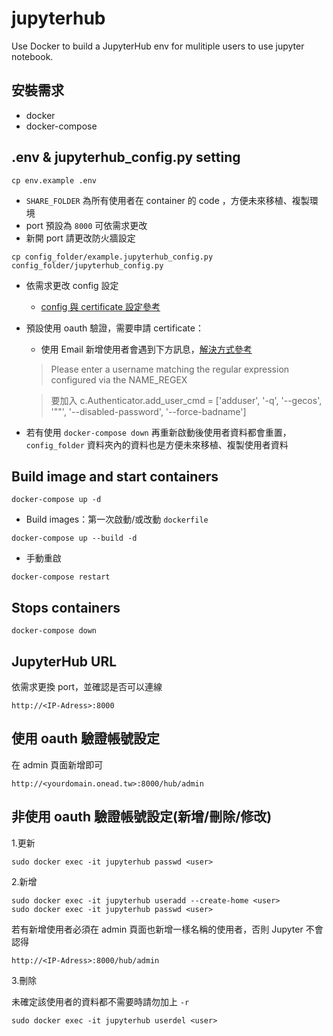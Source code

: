 # jupyterhub

  Use Docker to build a JupyterHub env for mulitiple users to use jupyter notebook.

## 安裝需求
  - docker 
  - docker-compose

## .env & jupyterhub_config.py setting

  ```
  cp env.example .env
  ```
  - `SHARE_FOLDER` 為所有使用者在 container 的 code ，方便未來移植、複製環境
  - port 預設為 `8000` 可依需求更改
  - 新開 port 請更改防火牆設定

  ```
  cp config_folder/example.jupyterhub_config.py config_folder/jupyterhub_config.py
  ```
  - 依需求更改 config 設定

    - [config 與 certificate 設定參考](https://cadlab.mde.tw/post/jupyterhub-oauth2-deng-ru-she-ding.html)
  
  - 預設使用 oauth 驗證，需要申請 certificate：
    
    - 使用 Email 新增使用者會遇到下方訊息，[解決方式參考](https://professorkazarinoff.github.io/jupyterhub-engr114/google_oauth/)


    > Please enter a username matching the regular expression configured via the NAME_REGEX

    > 要加入 c.Authenticator.add_user_cmd = ['adduser', '-q', '--gecos', '""', '--disabled-password', '--force-badname']

  - 若有使用 `docker-compose down` 再重新啟動後使用者資料都會重置， `config_folder` 資料夾內的資料也是方便未來移植、複製使用者資料
    
## Build image and start containers
  
  ```
  docker-compose up -d
  ```
  - Build images：第一次啟動/或改動 `dockerfile` 
  
  ```
  docker-compose up --build -d
  ```
  - 手動重啟
  
  ```
  docker-compose restart
  ```

## Stops containers

  ```
  docker-compose down
  ```

## JupyterHub URL

  依需求更換 port，並確認是否可以連線

  ```
  http://<IP-Adress>:8000
  ```

## 使用 oauth 驗證帳號設定
  
  在 admin 頁面新增即可
  ```
  http://<yourdomain.onead.tw>:8000/hub/admin
  ```

## 非使用 oauth 驗證帳號設定(新增/刪除/修改)

  1.更新

  ```
  sudo docker exec -it jupyterhub passwd <user>
  ```
  2.新增

  ```
  sudo docker exec -it jupyterhub useradd --create-home <user>
  sudo docker exec -it jupyterhub passwd <user>
  ```
  若有新增使用者必須在 admin 頁面也新增一樣名稱的使用者，否則 Jupyter 不會認得
  ```
  http://<IP-Adress>:8000/hub/admin
  ```

  3.刪除

  未確定該使用者的資料都不需要時請勿加上 `-r`

  ```
  sudo docker exec -it jupyterhub userdel <user>
  ```





